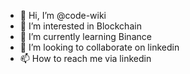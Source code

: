 - 👋 Hi, I’m @code-wiki
- 👀 I’m interested in Blockchain
- 🌱 I’m currently learning Binance
- 💞️ I’m looking to collaborate on linkedin
- 📫 How to reach me via linkedin

<!---
code-wiki/code-wiki is a ✨ special ✨ repository because its `README.md` (this file) appears on your GitHub profile.
You can click the Preview link to take a look at your changes.
--->
